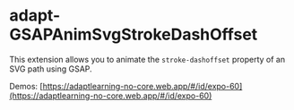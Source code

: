 # adapt-GSAPAnimSvgStrokeDashOffset

This extension allows you to animate the `stroke-dashoffset` property of an SVG path using GSAP.

Demos: [https://adaptlearning-no-core.web.app/#/id/expo-60](https://adaptlearning-no-core.web.app/#/id/expo-60)